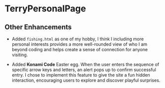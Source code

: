 # TerryPersonalPage

## Other Enhancements 

- Added `fishing.html` as one of my hobby, I think I including more personal interests provides a more well-rounded view of who I am beyond coding and helps create a sense of connection for anyone visiting. 

- Added **Konami Code** Easter egg. When the user enters the sequence of specific arrow keys and letters, an alert pops up to confirm successful entry. I chose to implement this feature to give the site a fun hidden interaction, encouraging users to explore and discover playful surprises.
